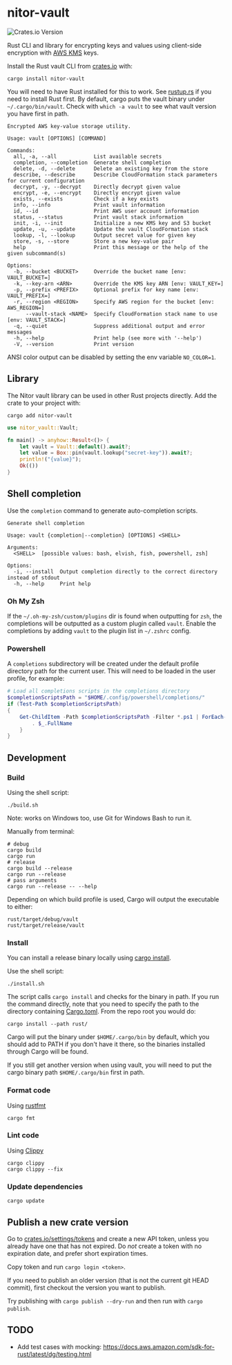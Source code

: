 # nitor-vault

![Crates.io Version](https://img.shields.io/crates/v/nitor-vault)

Rust CLI and library for encrypting keys and values using client-side encryption
with [AWS KMS](https://aws.amazon.com/kms/) keys.

Install the Rust vault CLI from [crates.io](https://crates.io/crates/nitor-vault) with:

```terminal
cargo install nitor-vault
```

You will need to have Rust installed for this to work.
See [rustup.rs](https://rustup.rs) if you need to install Rust first.
By default, cargo puts the vault binary under `~/.cargo/bin/vault`.
Check with `which -a vault` to see what vault version you have first in path.

```console
Encrypted AWS key-value storage utility.

Usage: vault [OPTIONS] [COMMAND]

Commands:
  all, -a, --all            List available secrets
  completion, --completion  Generate shell completion
  delete, -d, --delete      Delete an existing key from the store
  describe, --describe      Describe CloudFormation stack parameters for current configuration
  decrypt, -y, --decrypt    Directly decrypt given value
  encrypt, -e, --encrypt    Directly encrypt given value
  exists, --exists          Check if a key exists
  info, --info              Print vault information
  id, --id                  Print AWS user account information
  status, --status          Print vault stack information
  init, -i, --init          Initialize a new KMS key and S3 bucket
  update, -u, --update      Update the vault CloudFormation stack
  lookup, -l, --lookup      Output secret value for given key
  store, -s, --store        Store a new key-value pair
  help                      Print this message or the help of the given subcommand(s)

Options:
  -b, --bucket <BUCKET>     Override the bucket name [env: VAULT_BUCKET=]
  -k, --key-arn <ARN>       Override the KMS key ARN [env: VAULT_KEY=]
  -p, --prefix <PREFIX>     Optional prefix for key name [env: VAULT_PREFIX=]
  -r, --region <REGION>     Specify AWS region for the bucket [env: AWS_REGION=]
      --vault-stack <NAME>  Specify CloudFormation stack name to use [env: VAULT_STACK=]
  -q, --quiet               Suppress additional output and error messages
  -h, --help                Print help (see more with '--help')
  -V, --version             Print version
```

ANSI color output can be disabled by setting the env variable `NO_COLOR=1`.

## Library

The Nitor vault library can be used in other Rust projects directly.
Add the crate to your project with:

```shell
cargo add nitor-vault
```

```rust
use nitor_vault::Vault;

fn main() -> anyhow::Result<()> {
    let vault = Vault::default().await?;
    let value = Box::pin(vault.lookup("secret-key")).await?;
    println!("{value}");
    Ok(())
}
```

## Shell completion

Use the `completion` command to generate auto-completion scripts.

```console
Generate shell completion

Usage: vault {completion|--completion} [OPTIONS] <SHELL>

Arguments:
  <SHELL>  [possible values: bash, elvish, fish, powershell, zsh]

Options:
  -i, --install  Output completion directly to the correct directory instead of stdout
  -h, --help     Print help
```

### Oh My Zsh

If the `~/.oh-my-zsh/custom/plugins` dir is found when outputting for `zsh`,
the completions will be outputted as a custom plugin called `vault`.
Enable the completions by adding `vault` to the plugin list in `~/.zshrc` config.

### Powershell

A `completions` subdirectory will be created under the default profile directory path for the current user.
This will need to be loaded in the user profile, for example:

```powershell
# Load all completions scripts in the completions directory
$completionScriptsPath = "$HOME/.config/powershell/completions/"
if (Test-Path $completionScriptsPath)
{
    Get-ChildItem -Path $completionScriptsPath -Filter *.ps1 | ForEach-Object {
        . $_.FullName
    }
}
```

## Development

### Build

Using the shell script:

```shell
./build.sh
```

Note: works on Windows too, use Git for Windows Bash to run it.

Manually from terminal:

```shell
# debug
cargo build
cargo run
# release
cargo build --release
cargo run --release
# pass arguments
cargo run --release -- --help
```

Depending on which build profile is used, Cargo will output the executable to either:

```shell
rust/target/debug/vault
rust/target/release/vault
```

### Install

You can install a release binary locally
using [cargo install](https://doc.rust-lang.org/cargo/commands/cargo-install.html).

Use the shell script:

```shell
./install.sh
```

The script calls `cargo install` and checks for the binary in path.
If you run the command directly,
note that you need to specify the path to the directory containing [Cargo.toml](./Cargo.toml).
From the repo root you would do:

```shell
cargo install --path rust/
```

Cargo will put the binary under `$HOME/.cargo/bin` by default,
which you should add to PATH if you don't have it there,
so the binaries installed through Cargo will be found.

If you still get another version when using vault,
you will need to put the cargo binary path `$HOME/.cargo/bin` first in path.

### Format code

Using [rustfmt](https://github.com/rust-lang/rustfmt)

```shell
cargo fmt
```

### Lint code

Using [Clippy](https://github.com/rust-lang/rust-clippy)

```shell
cargo clippy
cargo clippy --fix
```

### Update dependencies

```shell
cargo update
```

## Publish a new crate version

Go to [crates.io/settings/tokens](https://crates.io/settings/tokens) and create a new API token,
unless you already have one that has not expired.
Do _not_ create a token with no expiration date,
and prefer short expiration times.

Copy token and run `cargo login <token>`.

If you need to publish an older version (that is not the current git HEAD commit),
first checkout the version you want to publish.

Try publishing with `cargo publish --dry-run` and then run with `cargo publish`.

## TODO

- Add test cases with mocking: https://docs.aws.amazon.com/sdk-for-rust/latest/dg/testing.html
